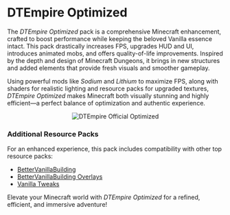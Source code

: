 # DTEmpire Optimized

The *DTEmpire Optimized* pack is a comprehensive Minecraft enhancement, crafted to boost performance while keeping the beloved Vanilla essence intact. This pack drastically increases FPS, upgrades HUD and UI, introduces animated mobs, and offers quality-of-life improvements. Inspired by the depth and design of Minecraft Dungeons, it brings in new structures and added elements that provide fresh visuals and smoother gameplay.

Using powerful mods like *Sodium* and *Lithium* to maximize FPS, along with shaders for realistic lighting and resource packs for upgraded textures, *DTEmpire Optimized* makes Minecraft both visually stunning and highly efficient—a perfect balance of optimization and authentic experience.

<p align="center">
  <img src="https://cdn.modrinth.com/data/cached_images/8a90fa7301489dc7cbcc6f9835d5eec0bed2dd1a_0.webp" alt="DTEmpire Official Optimized">
</p>

### Additional Resource Packs
For an enhanced experience, this pack includes compatibility with other top resource packs:

- [BetterVanillaBuilding](https://modrinth.com/resourcepack/bettervanillabuilding)
- [BetterVanillaBuilding Overlays](https://modrinth.com/resourcepack/bettervanillabuildingoverlays) 
- [Vanilla Tweaks](https://vanillatweaks.net/)

Elevate your Minecraft world with *DTEmpire Optimized* for a refined, efficient, and immersive adventure!
